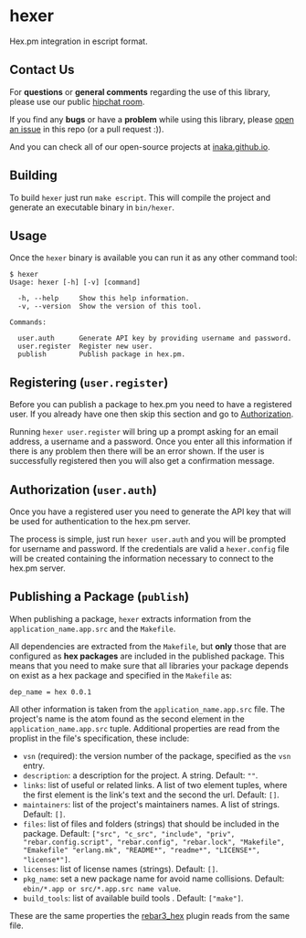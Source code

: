 # hexer

Hex.pm integration in escript format.

## Contact Us

For **questions** or **general comments** regarding the use of this library,
please use our public [hipchat room](http://inaka.net/hipchat).

If you find any **bugs** or have a **problem** while using this library, please
[open an issue](https://github.com/inaka/elvis/issues/new) in this repo
(or a pull request :)).

And you can check all of our open-source projects at [inaka.github.io](http://inaka.github.io).

## Building

To build `hexer` just run `make escript`. This will compile the project
and generate an executable binary in `bin/hexer`.

## Usage

Once the `hexer` binary is available you can run it as any other command tool:

```
$ hexer
Usage: hexer [-h] [-v] [command]

  -h, --help     Show this help information.
  -v, --version  Show the version of this tool.

Commands:

  user.auth      Generate API key by providing username and password.
  user.register  Register new user.
  publish        Publish package in hex.pm.
```

## Registering (`user.register`)

Before you can publish a package to hex.pm you need to have a registered user.
If you already have one then skip this section and go to [Authorization](#authorization).

Running `hexer user.register` will bring up a prompt asking for an email address,
a username and a password. Once you enter all this information if there is any
problem then there will be an error shown. If the user is successfully registered
then you will also get a confirmation message.

## Authorization (`user.auth`)

Once you have a registered user you need to generate the API key that will be
used for authentication to the hex.pm server.

The process is simple, just run `hexer user.auth` and you will be prompted
for username and password. If the credentials are valid a `hexer.config` file
will be created containing the information necessary to connect to the hex.pm
server.

## Publishing a Package (`publish`)

When publishing a package, `hexer` extracts information from the
`application_name.app.src` and the `Makefile`.

All dependencies are extracted from the `Makefile`, but **only** those that are
configured as **hex packages** are included in the published package. This means
that you need to make sure that all libraries your package depends on exist as
a hex package and specified in the `Makefile` as:

```
dep_name = hex 0.0.1
```

All other information is taken from the `application_name.app.src` file. The
project's name is the atom found as the second element in the `application_name.app.src`
tuple. Additional properties are read from the proplist in the file's specification,
these include:

- `vsn` (required): the version number of the package, specified as the `vsn` entry.
- `description`: a description for the project. A string. Default: `""`.
- `links`: list of useful or related links. A list of two element tuples, where the
  first element is the link's text and the second the url. Default: `[]`.
- `maintainers`: list of the project's maintainers names. A list of strings.
  Default: `[]`.
- `files`: list of files and folders (strings) that should be included in the package.
  Default: `["src", "c_src", "include", "priv", "rebar.config.script", "rebar.config",
  "rebar.lock", "Makefile", "Emakefile" "erlang.mk", "README*", "readme*", "LICENSE*", "license*"]`.
- `licenses`: list of license names (strings). Default: `[]`.
- `pkg_name`: set a new package name for avoid name collisions. Default: `ebin/*.app or src/*.app.src name value`.
- `build_tools`: list of available build tools . Default: `["make"]`.

These are the same properties the [rebar3_hex](https://github.com/hexpm/rebar3_hex)
plugin reads from the same file.